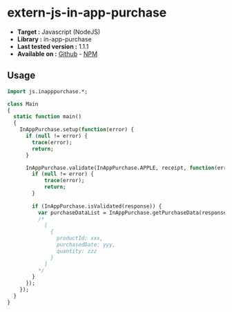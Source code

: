 # extern-js-in-app-purchase

- **Target :** Javascript (NodeJS)
- **Library :** in-app-purchase
- **Last tested version :** 1.1.1
- **Available on :** [Github](https://github.com/voltrue2/in-app-purchase) - [NPM](https://www.npmjs.com/package/in-app-purchase)

## Usage

```haxe
import js.inapppurchase.*;

class Main
{
  static function main()
  {
    InAppPurchase.setup(function(error) {
      if (null != error) {
        trace(error);
        return; 
      }

      InAppPurchase.validate(InAppPurchase.APPLE, receipt, function(error, response) {
        if (null != error) {
            trace(error);
            return; 
        }
        
        if (InAppPurchase.isValidated(response)) {
          var purchaseDataList = InAppPurchase.getPurchaseData(response);
          /*
            [
              {
                productId: xxx,
                purchasedDate: yyy,
                quantity: zzz
              }
            ]
          */
        }
      });
    });
  }
}
```

